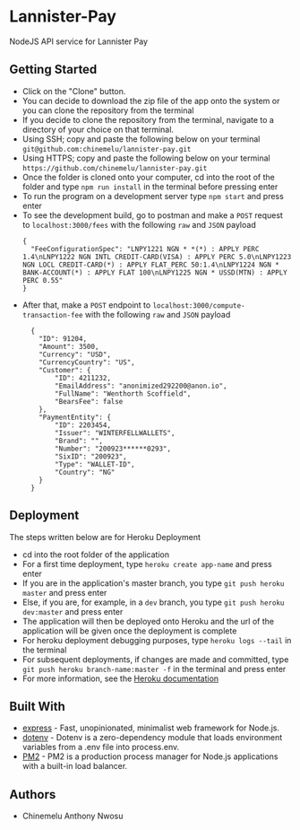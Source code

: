 # Lannister-Pay
NodeJS API service for Lannister Pay

## Getting Started
* Click on the "Clone" button.
* You can decide to download the zip file of the app onto the system or you can clone the repository from the terminal
* If you decide to clone the repository from the terminal, navigate to a directory of your choice on that terminal.
* Using SSH; copy and paste the following below on your terminal `git@github.com:chinemelu/lannister-pay.git`
* Using HTTPS; copy and paste the following below on your terminal `https://github.com/chinemelu/lannister-pay.git`
* Once the folder is cloned onto your computer, cd into the root of the folder and type `npm run install` in the terminal before pressing enter
* To run the program on a development server type `npm start` and press enter 
* To see the development build, go to postman and make a `POST` request to `localhost:3000/fees` with the following `raw` and `JSON` payload
  ```
  {
    "FeeConfigurationSpec": "LNPY1221 NGN * *(*) : APPLY PERC 1.4\nLNPY1222 NGN INTL CREDIT-CARD(VISA) : APPLY PERC 5.0\nLNPY1223 NGN LOCL CREDIT-CARD(*) : APPLY FLAT_PERC 50:1.4\nLNPY1224 NGN * BANK-ACCOUNT(*) : APPLY FLAT 100\nLNPY1225 NGN * USSD(MTN) : APPLY PERC 0.55"
  }
  ```
* After that, make a `POST` endpoint to `localhost:3000/compute-transaction-fee` with the following `raw` and `JSON` payload
  ```
    {
      "ID": 91204,
      "Amount": 3500,
      "Currency": "USD",
      "CurrencyCountry": "US",
      "Customer": {
          "ID": 4211232,
          "EmailAddress": "anonimized292200@anon.io",
          "FullName": "Wenthorth Scoffield",
          "BearsFee": false
      },
      "PaymentEntity": {
          "ID": 2203454,
          "Issuer": "WINTERFELLWALLETS",
          "Brand": "",
          "Number": "200923******0293",
          "SixID": "200923",
          "Type": "WALLET-ID",
          "Country": "NG"
      }
    }
  ```

## Deployment
The steps written below are for Heroku Deployment
* cd into the root folder of the application
* For a first time deployment, type `heroku create app-name` and press enter
* If you are in the application's master branch, you type `git push heroku master` and press enter
* Else, if you are, for example, in a `dev` branch, you type `git push heroku dev:master` and press enter
* The application will then be deployed onto Heroku and the url of the application will be given once the deployment is complete
* For heroku deployment debugging purposes, type `heroku logs --tail` in the terminal
* For subsequent deployments, if changes are made and committed, type `git push heroku branch-name:master -f` in the terminal and press enter
* For more information, see the [Heroku documentation](https://devcenter.heroku.com/articles/git)

## Built With
* [express](https://expressjs.com/) - Fast, unopinionated, minimalist web framework for Node.js.
* [dotenv](https://www.npmjs.com/package/dotenv) - Dotenv is a zero-dependency module that loads environment variables from a .env file into process.env.
* [PM2](https://pm2.keymetrics.io/) - PM2 is a production process manager for Node.js applications with a built-in load balancer.

## Authors
* Chinemelu Anthony Nwosu 

